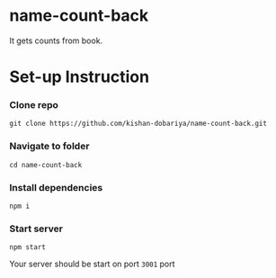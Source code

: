 # name-count-back
 It gets counts from book.
 
# Set-up Instruction

### Clone repo
```git clone https://github.com/kishan-dobariya/name-count-back.git```
  
### Navigate to folder
```cd name-count-back```

### Install dependencies
```npm i```

### Start server
```npm start```

Your server should be start on port ```3001``` port
